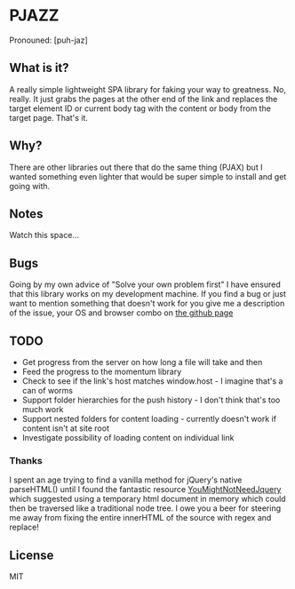 # PJAZZ

Pronouned: [puh-jaz]

## What is it?

A really simple lightweight SPA library for faking your way to greatness. No, really. It just grabs the pages at the other end of the link and replaces the target element ID or current body tag with the content or body from the target page. That's it.

## Why?

There are other libraries out there that do the same thing (PJAX) but I wanted something even lighter that would be super simple to install and get going with.

## Notes

Watch this space…

## Bugs

Going by my own advice of "Solve your own problem first" I have ensured that this library works on my development machine. If you find a bug or just want to mention something that doesn't work for you give me a description of the issue, your OS and browser combo on [the github page](http://github.com/Flowdeeps/PJazz/issues)

## TODO
* Get progress from the server on how long a file will take and then
* Feed the progress to the momentum library
* Check to see if the link's host matches window.host - I imagine that's a can of worms
* Support folder hierarchies for the push history - I don't think that's too much work
* Support nested folders for content loading - currently doesn't work if content isn't at site root
* Investigate possibility of loading content on individual link

### Thanks

I spent an age trying to find a vanilla method for jQuery's native parseHTML() until I found the fantastic resource [YouMightNotNeedJquery](http://youmightnotneedjquery.com/) which suggested using a temporary html document in memory which could then be traversed like a traditional node tree. I owe you a beer for steering me away from fixing the entire innerHTML of the source with regex and replace!

## License
MIT
